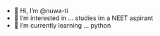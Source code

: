 - 👋 Hi, I’m @nuwa-ti
- 👀 I’m interested in ... studies im a NEET aspirant
- 🌱 I’m currently learning ... python 

